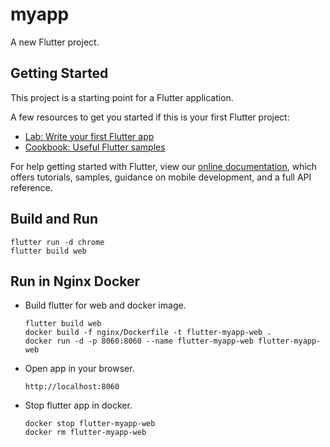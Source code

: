 # myapp

A new Flutter project.

## Getting Started

This project is a starting point for a Flutter application.

A few resources to get you started if this is your first Flutter project:

- [Lab: Write your first Flutter app](https://flutter.dev/docs/get-started/codelab)
- [Cookbook: Useful Flutter samples](https://flutter.dev/docs/cookbook)

For help getting started with Flutter, view our
[online documentation](https://flutter.dev/docs), which offers tutorials,
samples, guidance on mobile development, and a full API reference.

## Build and Run
```
flutter run -d chrome
flutter build web
```

## Run in Nginx Docker
* Build flutter for web and docker image. 
  ```
  flutter build web
  docker build -f nginx/Dockerfile -t flutter-myapp-web .
  docker run -d -p 8060:8060 --name flutter-myapp-web flutter-myapp-web
  ```
* Open app in your browser.
  ```
  http://localhost:8060
  ```
* Stop flutter app in docker.
  ```
  docker stop flutter-myapp-web
  docker rm flutter-myapp-web
  ```
